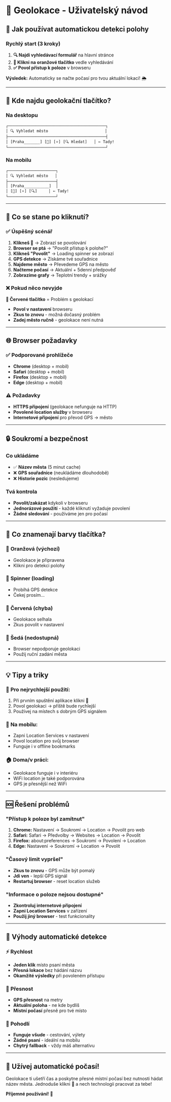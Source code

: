 # 📍 Geolokace - Uživatelský návod

## 🎯 Jak používat automatickou detekci polohy

### Rychlý start (3 kroky)

1. **🔍 Najdi vyhledávací formulář** na hlavní stránce
2. **📍 Klikni na oranžové tlačítko** vedle vyhledávání  
3. **✅ Povol přístup k poloze** v browseru

**Výsledek:** Automaticky se načte počasí pro tvou aktuální lokaci! 🌦️

---

## 📱 Kde najdu geolokační tlačítko?

### Na desktopu
```
┌───────────────────────────────────────────┐
│ 🔍 Vyhledat město                         │
├───────────────────────────────────────────┤
│ [Praha_______] [📍] [⭐] [🔍 Hledat]   │ ← Tady!
└───────────────────────────────────────────┘
```

### Na mobilu
```
┌─────────────────────┐
│ 🔍 Vyhledat město   │
├─────────────────────┤
│ [Praha___________]  │
│ [📍] [⭐] [🔍]     │ ← Tady!
└─────────────────────┘
```

---

## 🔄 Co se stane po kliknutí?

### ✅ Úspěšný scénář
1. **Klikneš 📍** → Zobrazí se povolování
2. **Browser se ptá** → "Povolit přístup k polohe?"
3. **Klikneš "Povolit"** → Loading spinner se zobrazí
4. **GPS detekce** → Získáme tvé souřadnice
5. **Najdeme město** → Převedeme GPS na město
6. **Načteme počasí** → Aktuální + 5denní předpověď
7. **Zobrazíme grafy** → Teplotní trendy + srážky

### ❌ Pokud něco nevyjde

**🔴 Červené tlačítko** = Problém s geolokací
- **Povol v nastavení** browseru
- **Zkus to znovu** - možná dočasný problém
- **Zadej město ručně** - geolokace není nutná

---

## 🌐 Browser požadavky

### ✅ Podporované prohlížeče
- **Chrome** (desktop + mobil)
- **Safari** (desktop + mobil)  
- **Firefox** (desktop + mobil)
- **Edge** (desktop + mobil)

### ⚠️ Požadavky
- **HTTPS připojení** (geolokace nefunguje na HTTP)
- **Povolené location služby** v browseru
- **Internetové připojení** pro převod GPS → město

---

## 🔒 Soukromí a bezpečnost

### Co ukládáme
- ✅ **Název města** (5 minut cache)
- ❌ **GPS souřadnice** (neukládáme dlouhodobě)
- ❌ **Historie pozic** (nesledujeme)

### Tvá kontrola
- **Povolit/zakázat** kdykoli v browseru
- **Jednorázové použití** - každé kliknutí vyžaduje povolení
- **Žádné sledování** - používáme jen pro počasí

---

## 🎨 Co znamenají barvy tlačítka?

### 🧡 **Oranžová** (výchozí)
- Geolokace je připravena
- Klikni pro detekci polohy

### 🔄 **Spinner** (loading)
- Probíhá GPS detekce
- Čekej prosím...

### 🔴 **Červená** (chyba)
- Geolokace selhala
- Zkus povolit v nastavení

### 🔘 **Šedá** (nedostupná)
- Browser nepodporuje geolokaci
- Použij ruční zadání města

---

## 💡 Tipy a triky

### 🚀 **Pro nejrychlejší použití:**
1. Při prvním spuštění aplikace klikni 📍
2. Povol geolokaci → příště bude rychlejší
3. Používej na místech s dobrým GPS signálem

### 📱 **Na mobilu:**
- Zapni Location Services v nastavení
- Povol location pro svůj browser
- Funguje i v offline bookmarks

### 🏠 **Doma/v práci:**
- Geolokace funguje i v interiéru
- WiFi location je také podporována
- GPS je přesnější než WiFi

---

## 🆘 Řešení problémů

### "Přístup k poloze byl zamítnut"
1. **Chrome:** Nastavení → Soukromí → Location → Povolit pro web
2. **Safari:** Safari → Předvolby → Websites → Location → Povolit
3. **Firefox:** about:preferences → Soukromí → Povolení → Location
4. **Edge:** Nastavení → Soukromí → Location → Povolit

### "Časový limit vypršel"
- **Zkus to znovu** - GPS může být pomalý
- **Jdi ven** - lepší GPS signál
- **Restartuj browser** - reset location služeb

### "Informace o poloze nejsou dostupné"
- **Zkontroluj internetové připojení**
- **Zapni Location Services** v zařízení
- **Použij jiný browser** - test funkcionality

---

## 🎯 Výhody automatické detekce

### ⚡ **Rychlost**
- **Jeden klik** místo psaní města
- **Přesná lokace** bez hádání názvu
- **Okamžité výsledky** při povoleném přístupu

### 🎯 **Přesnost**
- **GPS přesnost** na metry
- **Aktuální poloha** - ne kde bydlíš
- **Místní počasí** přesně pro tvé místo

### 📱 **Pohodlí**
- **Funguje všude** - cestování, výlety
- **Žádné psaní** - ideální na mobilu
- **Chytrý fallback** - vždy máš alternativu

---

## 🎉 Užívej automatické počasí!

Geolokace ti ušetří čas a poskytne přesné místní počasí bez nutnosti hádat název města. Jednoduše klikni 📍 a nech technologii pracovat za tebe!

**Příjemné používání!** 🌟
